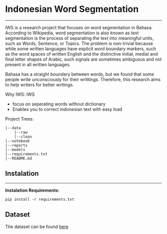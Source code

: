 # Indonesian Word Segmentation
---
IWS is a research project that focuses on word segmentation in Bahasa.
According to Wikipedia, word segmentation is also known as text segmentation is the process of separating the text into meaningful units, such as Words, Sentence, or Topics. The problem is non-trivial because while some written languages have explicit word boundary markers, such as the word spaces of written English and the distinctive initial, medial and final letter shapes of Arabic, such signals are sometimes ambiguous and not present in all written languages.

Bahasa has a straight boundary between words, but we found that some people write unconsciously for their writtings. Therefore, this research aims to help writers for better writings.

Why IWS:
IWS
- focus on seperating words without dictionary
- Enables you to correct indonesian text with easy load

Project Trees:


    |--data 
        |--raw
        |--clean
    |--notebook
    |--reports
    |--models
    |--requirements.txt
    |--README.md
    
    
## Instalation
---
**Instalation Requirements**:
    
    pip install -r requirements.txt
    
## Dataset
The dataset can be found [here](https://drive.google.com/drive/folders/1zRq6e9ndUOX7v6Qz-EU9ECSfxSTJsv6u?usp=sharing)